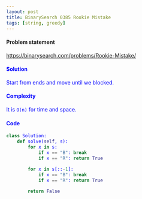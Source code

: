 ```yaml
---
layout: post
title: BinarySearch 0385 Rookie Mistake
tags: [string, greedy]
---
```


#### Problem statement

<a href="https://binarysearch.com/problems/Rookie-Mistake/"> <font color = blue>https://binarysearch.com/problems/Rookie-Mistake/

#### Solution
Start from ends and move until we blocked.

#### Complexity
It is `O(n)` for time and space.

#### Code
```python
class Solution:
    def solve(self, s):
        for x in s:
            if x == "B": break
            if x == "R": return True
        
        for x in s[::-1]:
            if x == "B": break
            if x == "R": return True

        return False
```
